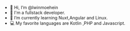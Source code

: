 - 👋 Hi, I’m @lwinmoehein
- 👀 I'm a fullstack developer.
- 🌱 I’m currently learning Nuxt,Angular and Linux.
- 💻 My favorite languages are Kotlin ,PHP and Javascript.


<!---
lwinmoehein/lwinmoehein is a ✨ special ✨ repository because its `README.md` (this file) appears on your GitHub profile.
You can click the Preview link to take a look at your changes.
--->
